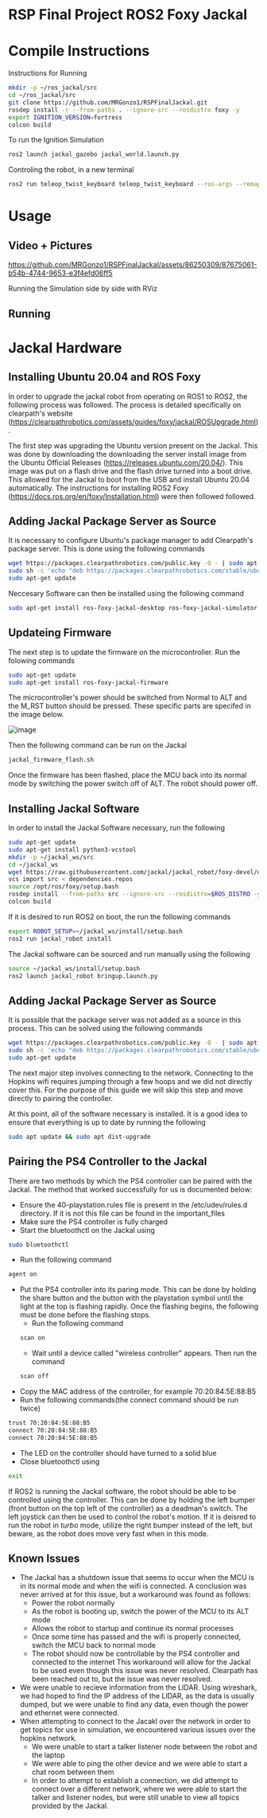 # RSP Final Project ROS2 Foxy Jackal

# Compile Instructions

Instructions for Running

```bash
mkdir -p ~/ros_jackal/src
cd ~/ros_jackal/src
git clone https://github.com/MRGonzo1/RSPFinalJackal.git
rosdep install -r --from-paths . --ignore-src --rosdistro foxy -y
export IGNITION_VERSION=fortress
colcon build
```

To run the Ignition Simulation

```bash
ros2 launch jackal_gazebo jackal_world.launch.py
```
Controling the robot, in a new terminal

```bash
ros2 run teleop_twist_keyboard teleop_twist_keyboard --ros-args --remap /cmd_vel:=/diff_drive_base_controller/cmd_vel_unstamped
```

# Usage

## Video + Pictures


https://github.com/MRGonzo1/RSPFinalJackal/assets/86250309/87675061-b54b-4744-9653-e3f4efd06ff5

Running the Simulation side by side with RViz

## Running


# Jackal Hardware

## Installing Ubuntu 20.04 and ROS Foxy
In order to upgrade the jackal robot from operating on ROS1 to ROS2, the following process was followed. The process is detailed specifically on clearpath's website (https://clearpathrobotics.com/assets/guides/foxy/jackal/ROSUpgrade.html).

The first step was upgrading the Ubuntu version present on the Jackal. This was done by downloading the downloading the server install image from the Ubuntu Official Releases (https://releases.ubuntu.com/20.04/). This image was put on a flash drive and the flash drive turned into a boot drive. This allowed for the Jackal to boot from the USB and install Ubuntu 20.04 automatically. The instructions for installing ROS2 Foxy (https://docs.ros.org/en/foxy/Installation.html) were then followed followed. 

## Adding Jackal Package Server as Source

It is necessary to configure Ubuntu's package manager to add Clearpath's package server. This is done using the following commands

```bash 
wget https://packages.clearpathrobotics.com/public.key -O - | sudo apt-key add -
sudo sh -c 'echo "deb https://packages.clearpathrobotics.com/stable/ubuntu $(lsb_release -cs) main" > /etc/apt/sources.list.d/clearpath-latest.list'
sudo apt-get update
```

Neccesary Software can then be installed using the following command

```bash
sudo apt-get install ros-foxy-jackal-desktop ros-foxy-jackal-simulator
```

## Updateing Firmware

The next step is to update the firmware on the microcontroller. Run the folowing commands

```bash
sudo apt-get update
sudo apt-get install ros-foxy-jackal-firmware
```

The microcontroller's power should be switched from Normal to ALT and the M_RST button should be pressed. These specific parts are specifed in the image below.

![image](Videos/image.png)

Then the following command can be run on the Jackal

``` bash
jackal_firmware_flash.sh
```

Once the firmware has been flashed, place the MCU back into its normal mode by switching the power switch off of ALT. The robot should power off. 

## Installing Jackal Software

In order to install the Jackal Software necessary, run the following

```bash
sudo apt-get update
sudo apt-get install python3-vcstool
mkdir -p ~/jackal_ws/src
cd ~/jackal_ws
wget https://raw.githubusercontent.com/jackal/jackal_robot/foxy-devel/dependencies.repos
vcs import src < dependencies.repos
source /opt/ros/foxy/setup.bash
rosdep install --from-paths src --ignore-src --rosdistro=$ROS_DISTRO -y
colcon build
```

If it is desired to run ROS2 on boot, the run the following commands

```bash
export ROBOT_SETUP=~/jackal_ws/install/setup.bash
ros2 run jackal_robot install
```

The Jackal software can be sourced and run manually using the following

```bash
source ~/jackal_ws/install/setup.bash
ros2 launch jackal_robot bringup.launch.py
```

## Adding Jackal Package Server as Source

It is possible that the package server was not added as a source in this process. This can be solved using the following commands

```bash 
wget https://packages.clearpathrobotics.com/public.key -O - | sudo apt-key add -
sudo sh -c 'echo "deb https://packages.clearpathrobotics.com/stable/ubuntu $(lsb_release -cs) main" > /etc/apt/sources.list.d/clearpath-latest.list'
sudo apt-get update
```

The next major step involves connecting to the network. Connecting to the Hopkins wifi requires jumping through a few hoops and we did not directly cover this. For the purpose of this guide we will skip this step and move directly to pairing the controller.

At this point, all of the software necessary is installed. It is a good idea to ensure that everything is up to date by running the following

```bash
sudo apt update && sudo apt dist-upgrade
```


## Pairing the PS4 Controller to the Jackal

There are two methods by which the PS4 controller can be paired with the Jackal. The method that worked successfully for us is documented below:
  - Ensure the 40-playstation.rules file is present in the /etc/udev/rules.d directory. If it is not this file can be found in the important_files
  - Make sure the PS4 controller is fully charged
  - Start the bluetoothctl on the Jackal using 
  ``` bash
  sudo bluetoothctl
  ```
  - Run the following command
  ```bash
  agent on
  ```
  - Put the PS4 controller into its paring mode. This can be done by holding the share button and the button with the playstation symbol until the light at the top is flashing rapidly. Once the flashing begins, the following must be done before the flashing stops.
    - Run the following command
    ```bash 
    scan on
    ```
    - Wait until a device called "wireless controller" appears. Then run the command
    ```bash
    scan off
    ```
  - Copy the MAC address of the controller, for example 70:20:84:5E:88:B5
  - Run the following commands(the connect command should be run twice)
  ```bash
  trust 70:20:84:5E:88:B5
  connect 70:20:84:5E:88:B5
  connect 70:20:84:5E:88:B5
  ```
  - The LED on the controller should have turned to a solid blue
  - Close bluetoothctl using
  ```bash 
  exit
  ```
  
  If ROS2 is running the Jackal software, the robot should be able to be controlled using the controller. This can be done by holding the left bumper (front button on the top left of the controller) as a deadman's switch. The left joystick can then be used to control the robot's motion. If it is deisred to run the robot in *turbo* mode, utilize the right bumper instead of the left, but beware, as the robot does move very fast when in this mode.
  
  ## Known Issues
  - The Jackal has a shutdown issue that seems to occur when the MCU is in its normal mode and when the wifi is connected. A conclusion was never arrived at for this issue, but a workaround was found as follows:
    - Power the robot normally
    - As the robot is booting up, switch the power of the MCU to its ALT mode
    - Allows the robot to startup and continue its normal processes
    - Once some time has passed and the wifi is properly connected, switch the MCU back to normal mode
    - The robot should now be controllable by the PS4 controller and connected to the internet
This workaround will allow for the Jackal to be used even though this issue was never resolved. Clearpath has been reached out to, but the issue was never resolved.
  - We were unable to recieve information from the LIDAR. Using wireshark, we had hoped to find the IP address of the LIDAR, as the data is usually dumped, but we were unable to find any data, even though the power and ethernet were connected.
  - When attempting to connect to the Jacakl over the network in order to get topics for use in simulation, we encountered various issues over the hopkins network. 
    - We were unable to start a talker listener node between the robot and the laptop
    - We were able to ping the other device and we were able to start a chat room between them
    - In order to attempt to establish a connection, we did attempt to connect over a different network, where we were able to start the talker and listener nodes, but were still unable to view all topics provided by the Jackal.
